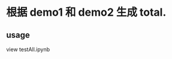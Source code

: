 <!--
 * @Author: yangrongxin
 * @Date: 2022-06-11 11:19:23
 * @LastEditors: yangrongxin
 * @LastEditTime: 2022-06-11 11:21:41
-->
# 根据 demo1 和 demo2 生成 total.

## usage
view testAll.ipynb